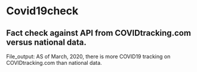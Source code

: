 # Covid19check
## Fact check against API from COVIDtracking.com versus national data. 

File_output:
AS of March, 2020, there is more COVID19 tracking on COVIDtracking.com than national data. 



